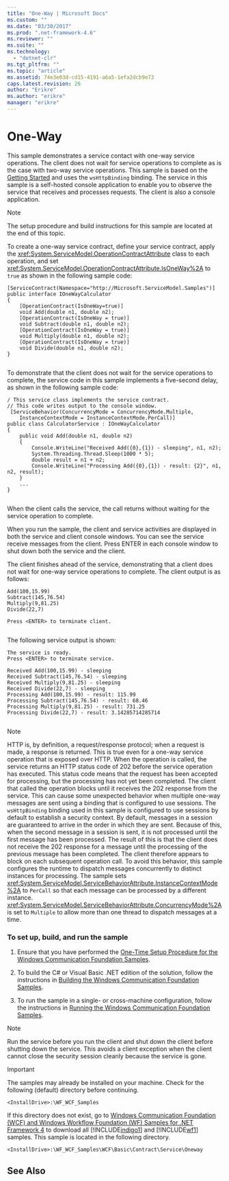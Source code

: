 ```yaml
---
title: "One-Way | Microsoft Docs"
ms.custom: ""
ms.date: "03/30/2017"
ms.prod: ".net-framework-4.6"
ms.reviewer: ""
ms.suite: ""
ms.technology: 
  - "dotnet-clr"
ms.tgt_pltfrm: ""
ms.topic: "article"
ms.assetid: 74e3e03d-cd15-4191-a6a5-1efa2dcb9e73
caps.latest.revision: 26
author: "Erikre"
ms.author: "erikre"
manager: "erikre"
---
```

# One-Way
This sample demonstrates a service contact with one-way service operations. The client does not wait for service operations to complete as is the case with two-way service operations. This sample is based on the [Getting Started](../../../../docs/framework/wcf/samples/getting-started-sample.md) and uses the `wsHttpBinding` binding. The service in this sample is a self-hosted console application to enable you to observe the service that receives and processes requests. The client is also a console application.  
  
> [!NOTE]
>  The setup procedure and build instructions for this sample are located at the end of this topic.  
  
 To create a one-way service contract, define your service contract, apply the <xref:System.ServiceModel.OperationContractAttribute> class to each operation, and set <xref:System.ServiceModel.OperationContractAttribute.IsOneWay%2A> to `true` as shown in the following sample code:  
  
```  
[ServiceContract(Namespace="http://Microsoft.ServiceModel.Samples")]  
public interface IOneWayCalculator  
{  
    [OperationContract(IsOneWay=true)]  
    void Add(double n1, double n2);  
    [OperationContract(IsOneWay = true)]  
    void Subtract(double n1, double n2);  
    [OperationContract(IsOneWay = true)]  
    void Multiply(double n1, double n2);  
    [OperationContract(IsOneWay = true)]  
    void Divide(double n1, double n2);  
}  
  
```  
  
 To demonstrate that the client does not wait for the service operations to complete, the service code in this sample implements a five-second delay, as shown in the following sample code:  
  
```  
/ This service class implements the service contract.  
// This code writes output to the console window.  
 [ServiceBehavior(ConcurrencyMode = ConcurrencyMode.Multiple,  
    InstanceContextMode = InstanceContextMode.PerCall)]  
public class CalculatorService : IOneWayCalculator  
{  
    public void Add(double n1, double n2)  
    {  
        Console.WriteLine("Received Add({0},{1}) - sleeping", n1, n2);  
        System.Threading.Thread.Sleep(1000 * 5);  
        double result = n1 + n2;  
        Console.WriteLine("Processing Add({0},{1}) - result: {2}", n1, n2, result);  
    }  
    ...  
}  
  
```  
  
 When the client calls the service, the call returns without waiting for the service operation to complete.  
  
 When you run the sample, the client and service activities are displayed in both the service and client console windows. You can see the service receive messages from the client. Press ENTER in each console window to shut down both the service and the client.  
  
 The client finishes ahead of the service, demonstrating that a client does not wait for one-way service operations to complete. The client output is as follows:  
  
```  
Add(100,15.99)  
Subtract(145,76.54)  
Multiply(9,81.25)  
Divide(22,7)  
  
Press <ENTER> to terminate client.  
  
```  
  
 The following service output is shown:  
  
```  
The service is ready.  
Press <ENTER> to terminate service.  
  
Received Add(100,15.99) - sleeping  
Received Subtract(145,76.54) - sleeping  
Received Multiply(9,81.25) - sleeping  
Received Divide(22,7) - sleeping  
Processing Add(100,15.99) - result: 115.99  
Processing Subtract(145,76.54) - result: 68.46  
Processing Multiply(9,81.25) - result: 731.25  
Processing Divide(22,7) - result: 3.14285714285714  
  
```  
  
> [!NOTE]
>  HTTP is, by definition, a request/response protocol; when a request is made, a response is returned. This is true even for a one-way service operation that is exposed over HTTP. When the operation is called, the service returns an HTTP status code of 202 before the service operation has executed. This status code means that the request has been accepted for processing, but the processing has not yet been completed. The client that called the operation blocks until it receives the 202 response from the service. This can cause some unexpected behavior when multiple one-way messages are sent using a binding that is configured to use sessions. The `wsHttpBinding` binding used in this sample is configured to use sessions by default to establish a security context. By default, messages in a session are guaranteed to arrive in the order in which they are sent. Because of this, when the second message in a session is sent, it is not processed until the first message has been processed. The result of this is that the client does not receive the 202 response for a message until the processing of the previous message has been completed. The client therefore appears to block on each subsequent operation call. To avoid this behavior, this sample configures the runtime to dispatch messages concurrently to distinct instances for processing. The sample sets <xref:System.ServiceModel.ServiceBehaviorAttribute.InstanceContextMode%2A> to `PerCall` so that each message can be processed by a different instance. <xref:System.ServiceModel.ServiceBehaviorAttribute.ConcurrencyMode%2A> is set to `Multiple` to allow more than one thread to dispatch messages at a time.  
  
### To set up, build, and run the sample  
  
1.  Ensure that you have performed the [One-Time Setup Procedure for the Windows Communication Foundation Samples](../../../../docs/framework/wcf/samples/one-time-setup-procedure-for-the-windows-communication-foundation-samples.md).  
  
2.  To build the C# or Visual Basic .NET edition of the solution, follow the instructions in [Building the Windows Communication Foundation Samples](../../../../docs/framework/wcf/samples/building-the-windows-communication-foundation-samples.md).  
  
3.  To run the sample in a single- or cross-machine configuration, follow the instructions in [Running the Windows Communication Foundation Samples](../../../../docs/framework/wcf/samples/running-the-windows-communication-foundation-samples.md).  
  
> [!NOTE]
>  Run the service before you run the client and shut down the client before shutting down the service. This avoids a client exception when the client cannot close the security session cleanly because the service is gone.  
  
> [!IMPORTANT]
>  The samples may already be installed on your machine. Check for the following (default) directory before continuing.  
>   
>  `<InstallDrive>:\WF_WCF_Samples`  
>   
>  If this directory does not exist, go to [Windows Communication Foundation (WCF) and Windows Workflow Foundation (WF) Samples for .NET Framework 4](http://go.microsoft.com/fwlink/?LinkId=150780) to download all [!INCLUDE[indigo1](../../../../includes/indigo1-md.md)] and [!INCLUDE[wf1](../../../../includes/wf1-md.md)] samples. This sample is located in the following directory.  
>   
>  `<InstallDrive>:\WF_WCF_Samples\WCF\Basic\Contract\Service\Oneway`  
  
## See Also